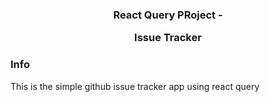 

<h3 align="center">React Query  PRoject - <p>Issue Tracker</p></h3>

### Info

This is the simple github issue tracker app using react query

